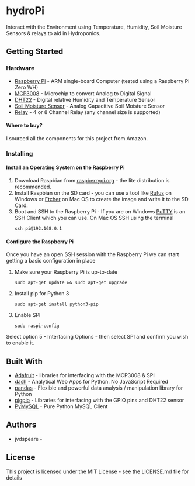 # hydroPi
Interact with the Environment using Temperature, Humidity, Soil Moisture Sensors & relays to aid in Hydroponics.

## Getting Started

### Hardware
* [Raspberry Pi](https://www.raspberrypi.org/) - ARM single-board Computer (tested using a Raspberry Pi Zero WH)
* [MCP3008](https://www.adafruit.com/product/856) - Microchip to convert Analog to Digital Signal
* [DHT22](https://www.adafruit.com/product/385) - Digital relative Humidity and Temperature Sensor
* [Soil Moisture Sensor](https://www.aliexpress.com/item/Analog-Capacitive-Soil-Moisture-Sensor-V1-2-Corrosion-Resistant-Z09-Drop-ship/32858273308.html) - Analog Capacitive Soil Moisture Sensor
* [Relay](http://www.kumantech.com/kuman-k30-5v-8-channel-relay-shield-module-for-arduino-uno-r3-1280-2560-arm-pic-avr-stm32-raspberry-pi-dsp_p0071.html) - 4 or 8 Channel Relay (any channel size is supported)

#### Where to buy?
I sourced all the components for this project from Amazon.


### Installing
#### Install an Operating System on the Raspberry Pi

1. Download Raspbian from [raspberrypi.org](https://www.raspberrypi.org/downloads/raspbian/) - 
the lite distribution is recommended.
2. Install Raspbian on the SD card - you can use a tool like [Rufus](https://rufus.ie/en_IE.html) on Windows or [Etcher](https://www.balena.io/etcher/) on Mac OS to create the image and write it to the SD Card.
3. Boot and SSH to the Raspberry Pi - If you are on Windows [PuTTY](https://www.putty.org/) is an SSH Client which you can use. On Mac OS SSH using the terminal
    ```
    ssh pi@192.168.0.1
    ```

#### Configure the Raspberry Pi

Once you have an open SSH session with the Raspberry Pi we can start getting a basic configuration in place
1. Make sure your Raspberry Pi is up-to-date
    ```
    sudo apt-get update && sudo apt-get upgrade
    ```
2. Install pip for Python 3
    ```
    sudo apt-get install python3-pip
    ```
3. Enable SPI
    ```
    sudo raspi-config
    ```
Select option 5 - Interfacing Options - then select SPI and confirm you wish to enable it.

## Built With
* [Adafruit](https://github.com/adafruit) - libraries for interfacing with the MCP3008 & SPI
* [dash](https://github.com/plotly/dash) - Analytical Web Apps for Python. No JavaScript Required
* [pandas](https://github.com/pandas-dev/pandas) - Flexible and powerful data analysis / manipulation library for Python
* [pigpio](http://abyz.me.uk/rpi/pigpio/) - Libraries for interfacing with the GPIO pins and DHT22 sensor
* [PyMySQL](https://github.com/PyMySQL/PyMySQL) - Pure Python MySQL Client

## Authors
* jvdspeare - 

## License
This project is licensed under the MIT License - see the LICENSE.md file for details